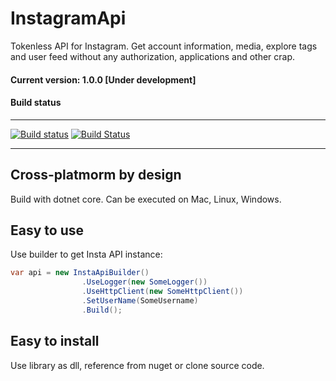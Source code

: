 # InstagramApi
Tokenless API for Instagram. Get account information, media, explore tags and user feed without any authorization, applications and other crap.

#### Current version: 1.0.0 [Under development]

#### Build status
----

[![Build status](https://ci.appveyor.com/api/projects/status/83fewc6yvre766ll?svg=true)](https://ci.appveyor.com/project/a-legotin/instagramapi)
[![Build Status](https://travis-ci.org/a-legotin/InstagramApi.svg?branch=master)](https://travis-ci.org/a-legotin/InstagramApi)

----
## Cross-platmorm by design
Build with dotnet core. Can be executed on Mac, Linux, Windows.

## Easy to use
Use builder to get Insta API instance:
```c#
var api = new InstaApiBuilder()
                .UseLogger(new SomeLogger())
                .UseHttpClient(new SomeHttpClient())
                .SetUserName(SomeUsername)
                .Build();
```

## Easy to install
Use library as dll, reference from nuget or clone source code.
